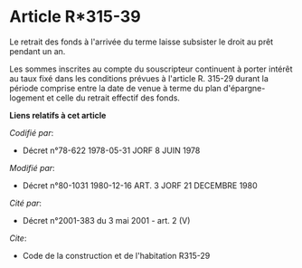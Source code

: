 # Article R*315-39

Le retrait des fonds à l'arrivée du terme laisse subsister le droit au prêt pendant un an.

Les sommes inscrites au compte du souscripteur continuent à porter intérêt au taux fixé dans les conditions prévues à
l'article R. 315-29 durant la période comprise entre la date de venue à terme du plan d'épargne-logement et celle du retrait
effectif des fonds.

**Liens relatifs à cet article**

_Codifié par_:

  - Décret n°78-622 1978-05-31 JORF 8 JUIN 1978

_Modifié par_:

  - Décret n°80-1031 1980-12-16 ART. 3 JORF 21 DECEMBRE 1980

_Cité par_:

  - Décret n°2001-383 du 3 mai 2001 - art. 2 (V)

_Cite_:

  - Code de la construction et de l'habitation R315-29
